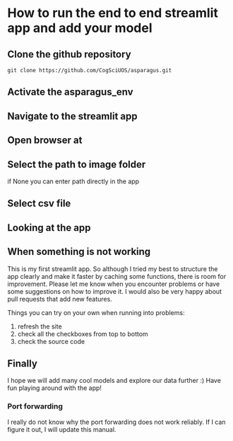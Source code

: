 # How to run the end to end streamlit app and add your model


## Clone the github repository

`git clone https://github.com/CogSciUOS/asparagus.git`



## Activate the asparagus_env


## Navigate to the streamlit app


## Open browser at 


## Select the path to image folder

if None  you can enter path directly in the app

## Select csv file

## Looking at the app


## When something is not working

This is my first streamlit app. So although I tried my best to structure the app clearly and make it faster by caching some functions, there is room for improvement. Please let me know when you encounter problems or have some suggestions on how to improve it. I would also be very happy about pull requests that add new features.

Things you can try on your own when running into problems:
1. refresh the site
2. check all the checkboxes from top to bottom
3. check the source code

## Finally

I hope we will add many cool models and explore our data further :)
Have fun playing around with the app! 


### Port forwarding

I really do not know why the port forwarding does not work reliably. If I can figure it out, I will update this manual.